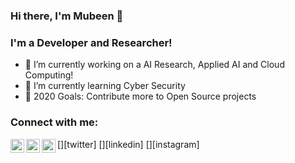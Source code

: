 ### Hi there, I'm Mubeen 👋

<!--
**MubeenAhmad571/MubeenAhmad571** is a ✨ _special_ ✨ repository because its `README.md` (this file) appears on your GitHub profile.

Here are some ideas to get you started:

- 👯 I’m looking to collaborate on ...
- 🤔 I’m looking for help with ...
- 💬 Ask me about ...
- 📫 How to reach me: ...
- 😄 Pronouns: ...
- ⚡ Fun fact: ...
-->
### I'm a Developer and Researcher!
- 🔭 I’m currently working on a AI Research, Applied AI and Cloud Computing!
- 🌱 I’m currently learning Cyber Security
- 🥅 2020 Goals: Contribute more to Open Source projects

### Connect with me:

 
[<img align="left" alt="mubeen-ahmad | Twitter" width="22px" src="https://cdn.jsdelivr.net/npm/simple-icons@v3/icons/twitter.svg" />][twitter]
[<img align="left" alt="mubeen-ahmad | LinkedIn" width="22px" src="https://cdn.jsdelivr.net/npm/simple-icons@v3/icons/linkedin.svg" />][linkedin]
[<img align="left" alt="mubeen-ahmad | Instagram" width="22px" src="https://cdn.jsdelivr.net/npm/simple-icons@v3/icons/instagram.svg" />][instagram]

<br />
